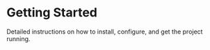 # Getting Started

Detailed instructions on how to install, configure, and get the project running.
